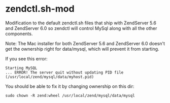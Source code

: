 zendctl.sh-mod
==============

Modification to the default zendctl.sh files that ship with ZendServer 5.6 and ZendServer 6.0 so zendctl will control MySql along with all the other components.

Note: The Mac installer for both ZendServer 5.6 and ZendServer 6.0 doesn't get the ownership right for data/mysql, which will prevent it from starting.

If you see this error:

    Starting MySQL
    ... ERROR! The server quit without updating PID file (/usr/local/zend/mysql/data/myhost.pid)

You should be able to fix it by changing ownership on this dir:

    sudo chown -R zend:wheel /usr/local/zend/mysql/data/mysql
